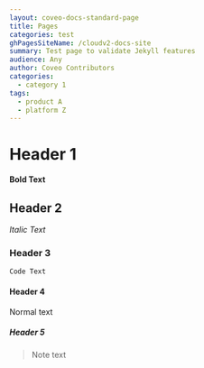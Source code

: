 ```yaml
---
layout: coveo-docs-standard-page
title: Pages
categories: test
ghPagesSiteName: /cloudv2-docs-site
summary: Test page to validate Jekyll features
audience: Any
author: Coveo Contributors
categories:
  - category 1
tags:
  - product A
  - platform Z
---
```


# Header 1
**Bold Text**

## Header 2
*Italic Text*

### Header 3
`Code Text`

#### Header 4
Normal text

##### Header 5
> Note text